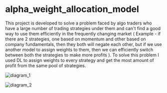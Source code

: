 # alpha_weight_allocation_model


This project is developed to solve a problem faced by algo traders who have a large number of trading strategies under them and can't find a good way to use them efficiently in the frequently changing market ( Example - if there are 2 strategies, one based on momentum and other based on company fundamentals, then they both will negate each other, but if we use another model to assign weights to them, then we can efficiently switch between both the strategies to make more profits ). To solve this problem I used DL to assign weights to every strategy and get the most amount of profit from the same pool of strategies.


![diagram_1](https://github.com/Saransh-28/alpha_weight_allocation_model/assets/83751767/f21a5445-5fd7-4867-abf4-af026979a76c)


![diagram_2](https://github.com/Saransh-28/alpha_weight_allocation_model/assets/83751767/5d168e29-1de1-4aea-b83d-30db9ec50d65)
